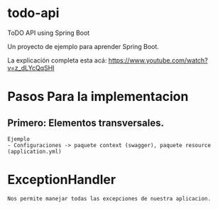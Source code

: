 # todo-api
ToDO API using Spring Boot

Un proyecto de ejemplo para aprender Spring Boot. 

La explicación completa esta acá: https://www.youtube.com/watch?v=z_dLYcQqSHI


# Pasos Para la implementacion
## Primero: Elementos transversales. 
	Ejemplo
	- Configuraciones -> paquete context (swagger), paquete resource (application.yml)
	
# ExceptionHandler
	Nos permite manejar todas las excepciones de nuestra aplicacion.
	
 